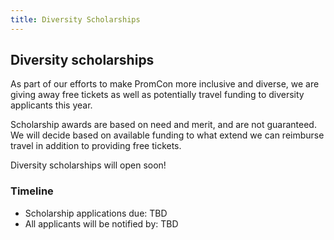 ```yaml
---
title: Diversity Scholarships
---
```


## Diversity scholarships

As part of our efforts to make PromCon more inclusive and diverse, we are giving
away free tickets as well as potentially travel funding to diversity applicants
this year.

Scholarship awards are based on need and merit, and are not guaranteed. We will
decide based on available funding to what extend we can reimburse travel in
addition to providing free tickets.

Diversity scholarships will open soon!

### Timeline

* Scholarship applications due: TBD
* All applicants will be notified by: TBD
